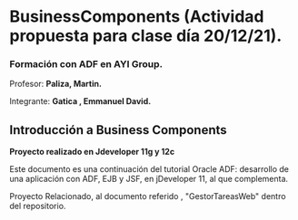 # BusinessComponents (Actividad propuesta para clase día 20/12/21).


### **Formación con ADF en AYI Group.** ###



Profesor:
**Paliza, Martin.**  

Integrante: **Gatica , Emmanuel David.**


## **Introducción a Business Components** 

**Proyecto realizado en Jdeveloper 11g y 12c**

Este documento es una continuación del tutorial Oracle ADF: desarrollo de una
aplicación con ADF, EJB y JSF, en jDeveloper 11, al que complementa.

Proyecto Relacionado, al documento referido , "GestorTareasWeb" dentro del repositorio.


